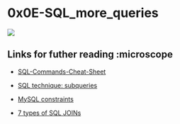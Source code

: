 # 0x0E-SQL_more_queries

![](https://miro.medium.com/max/768/1*94n7Yjm2xml9dVFbTph0hA.jpeg)

## Links for futher reading :microscope

- [SQL-Commands-Cheat-Sheet](https://intellipaat.com/mediaFiles/2019/02/SQL-Commands-Cheat-Sheet.pdf)

- [SQL technique: subqueries](https://web.csulb.edu/colleges/coe/cecs/dbdesign/dbdesign.php?page=sql/subqueries.php)

- [MySQL constraints](https://zetcode.com/mysql/constraints/)

- [7 types of SQL JOINs](https://tableplus.com/blog/2018/09/a-beginners-guide-to-seven-types-of-sql-joins.html)
